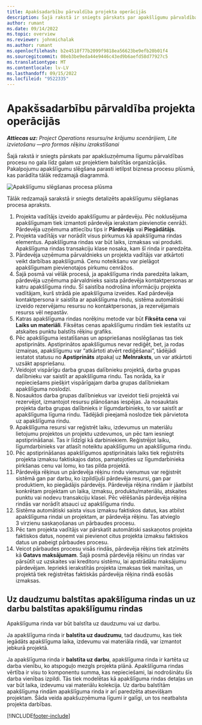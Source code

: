 ```yaml
---
title: Apakšsadarbību pārvaldība projekta operācijās
description: Šajā rakstā ir sniegts pārskats par apakšlīgumu pārvaldības procesu no gala līdz galam, kas parasti notiek uz projektiem balstītās organizācijās.
author: rumant
ms.date: 09/14/2022
ms.topic: overview
ms.reviewer: johnmichalak
ms.author: rumant
ms.openlocfilehash: b2e4518f77b2099f9818ea56623be9efb20b01f4
ms.sourcegitcommit: 08eb3be9eda44e9446c43ed9b6aefd58d77927c5
ms.translationtype: MT
ms.contentlocale: lv-LV
ms.lasthandoff: 09/15/2022
ms.locfileid: "9522335"
---
```

# <a name="subcontract-management-in-project-operations"></a>Apakšsadarbību pārvaldība projekta operācijās


_**Attiecas uz:** Project Operations resursu/ne krājumu scenārijiem, Lite izvietošanu —pro formas rēķinu izrakstīšanai_

Šajā rakstā ir sniegts pārskats par apakšuzņēmuma līgumu pārvaldības procesu no gala līdz galam uz projektiem balstītās organizācijās. Pakalpojumu apakšlīgumu slēgšana parasti ietilpst biznesa procesu plūsmā, kas parādīta tālāk redzamajā diagrammā.

![Apakšlīgumu slēgšanas procesa plūsma](../media/SubcontractingProcessFlow.png)

Tālāk redzamajā sarakstā ir sniegts detalizēts apakšlīgumu slēgšanas procesa apraksts.

1. Projekta vadītājs izveido apakšlīgumu ar pārdevēju. Pēc noklusējuma apakšlīgumam tiek izmantoti pārdevēja ierakstam pievienotie cenrāži. Pārdevēja uzņēmuma attiecību tips ir **Pārdevējs** vai **Piegādātājs**.
2. Projekta vadītājs var norādīt visus pirkumus kā apakšlīguma rindas elementus. Apakšlīguma rindas var būt laiks, izmaksas vai produkti. Apakšlīguma rindas transakciju klase nosaka, kam šī rinda ir paredzēta.
3. Pārdevēja uzņēmuma pārvaldnieks un projekta vadītājs var atkārtoti veikt darbības apakšlīgumā. Cenu noteikšanu var pielāgot apakšlīgumam pievienotajos pirkumu cenrāžos.
4. Šajā posmā vai vēlāk procesā, ja apakšlīguma rinda paredzēta laikam, pārdevēja uzņēmuma pārvaldnieks saista pārdevēja kontaktpersonas ar katru apakšlīguma rindu. Šī saistība nodrošina informāciju projekta vadītājam, kurš strādā pie apakšlīguma izveides. Kad pārdevēja kontaktpersona ir saistīta ar apakšlīguma rindu, sistēma automātiski izveido rezervējamu resursu no kontaktpersonas, ja rezervējamais resurss vēl nepastāv.
5. Katras apakšlīguma rindas norēķinu metode var būt **Fiksēta cena** vai **Laiks un materiāli**. Fiksētas cenas apakšlīgumu rindām tiek iestatīts uz atskaites punktu balstīts rēķinu grafiks.
6.  Pēc apakšlīguma iestatīšanas un apspriešanas noslēgšanas tas tiek apstiprināts. Apstiprinātos apakšlīgumus nevar rediģēt, bet, ja rodas izmaiņas, apakšlīgumu var “atkārtoti atvērt rediģēšanai”, tādējādi iestatot statusu no **Apstiprināts** atpakaļ uz **Melnraksts**, un var atkārtoti uzsākt apspriešanu. 
7.  Veidojot vispārīgu darba grupas dalībnieku projektā, darba grupas dalībnieku var saistīt ar apakšlīguma rindu. Tas norāda, ka ir nepieciešams piešķirt vispārīgajam darba grupas dalībniekam apakšlīguma noslodzi.
8.  Nosauktos darba grupas dalībniekus var izveidot tieši projektā vai rezervējot, izmantojot resursu plānošanas iespējas. Ja nosauktais projekta darba grupas dalībnieks ir līgumdarbinieks, to var saistīt ar apakšlīguma līguma rindu. Tādējādi pieejamā noslodze tiek pārvietota uz apakšlīguma rindu.
9.  Apakšlīguma resursi var reģistrēt laiku, izdevumus un materiālu lietojumu projektos un projektu uzdevumos, un pēc tam iesniegt apstiprināšanai. Tas ir līdzīgi kā darbiniekiem. Reģistrējot laiku, līgumdarbinieks var atlasīt noteiktu apakšlīgumu un apakšlīguma rindu.
10. Pēc apstiprināšanas apakšlīgumos apstiprinātais laiks tiek reģistrēts projekta izmaksu faktiskajos datos, pamatojoties uz līgumdarbinieka pirkšanas cenu vai lomu, ko tas pilda projektā.
11. Pārdevēja rēķinus un pārdevēja rēķinu rindu vienumus var reģistrēt sistēmā gan par darbu, ko izpildījuši pārdevēja resursi, gan par produktiem, ko piegādājis pārdevējs. Pārdevēja rēķina rindām ir jāatbilst konkrētam projektam un laika, izmaksu, produktu/materiālu, atskaites punktu vai nodevu transakciju klasei. Pēc vēlēšanās pārdevēja rēķina rindās var norādīt atsauci uz apakšlīguma rindu.
12. Sistēma automātiski saista visus izmaksu faktiskos datus, kas atbilst apakšlīguma rindai un projektam, ar pārdevēja rēķinu. Tas atvieglo 3 virzienu saskaņošanas un pārbaudes procesu.
13. Pēc tam projekta vadītājs var pārskatīt automātiski saskaņotos projekta faktiskos datus, noņemt vai pievienot citus projekta izmaksu faktiskos datus un pabeigt pārbaudes procesu.
14. Veicot pārbaudes procesu visās rindās, pārdevēja rēķins tiek atzīmēts kā **Gatavs maksājumam**. Šajā posmā pārdevēja rēķinu un rindas var pārsūtīt uz uzskaites vai kreditoru sistēmu, lai apstrādātu maksājumu pārdevējam. Iepriekš ierakstītās projekta izmaksas tiek mainītas, un projektā tiek reģistrētas faktiskās pārdevēja rēķina rindā esošās izmaksas.

## <a name="quantity-based-subcontract-lines-and-work-based-subcontract-lines"></a>Uz daudzumu balstītas apakšlīguma rindas un uz darbu balstītas apakšlīgumu rindas

Apakšlīguma rinda var būt balstīta uz daudzumu vai uz darbu. 

Ja apakšlīguma rinda ir **balstīta uz daudzumu**, tad daudzumu, kas tiek iegādāts apakšlīguma laika, izdevumu vai materiāla rindā, var izmantot jebkurā projektā.

Ja apakšlīguma rinda ir **balstīta uz darbu**, apakšlīguma rinda ir kartēta uz darba vienību, ko atspoguļo mezgls projekta plānā. Apakšlīguma rindas vērtība ir visu to komponentu summa, kas nepieciešami, lai nodrošinātu šīs darba vienības izpildi. Tās tiek modelētas kā apakšlīguma rindas detaļas un var būt laika, izdevumu vai materiālu kolekcija. Uz darbu balstītām apakšlīguma rindām apakšlīguma rinda ir arī paredzēta atsevišķam projektam. Šāda veida apakšuzņēmuma līgumi ir galīgi, un tos neatbalsta projekta darbības.

[!INCLUDE[footer-include](../../includes/footer-banner.md)]

